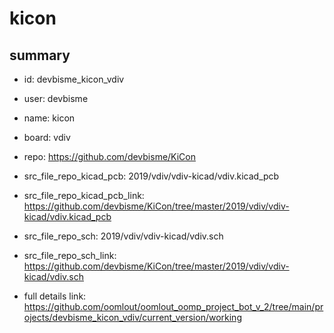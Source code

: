 # kicon
 
## summary 
* id: devbisme_kicon_vdiv
* user: devbisme
* name: kicon
* board: vdiv
* repo: https://github.com/devbisme/KiCon
* src_file_repo_kicad_pcb: 2019/vdiv/vdiv-kicad/vdiv.kicad_pcb
* src_file_repo_kicad_pcb_link: https://github.com/devbisme/KiCon/tree/master/2019/vdiv/vdiv-kicad/vdiv.kicad_pcb


* src_file_repo_sch: 2019/vdiv/vdiv-kicad/vdiv.sch
* src_file_repo_sch_link: https://github.com/devbisme/KiCon/tree/master/2019/vdiv/vdiv-kicad/vdiv.sch
* full details link: https://github.com/oomlout/oomlout_oomp_project_bot_v_2/tree/main/projects/devbisme_kicon_vdiv/current_version/working  






